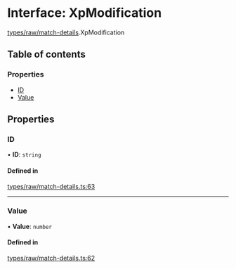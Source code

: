 # Interface: XpModification

[types/raw/match-details](../modules/types_raw_match_details.md).XpModification

## Table of contents

### Properties

- [ID](types_raw_match_details.XpModification.md#id)
- [Value](types_raw_match_details.XpModification.md#value)

## Properties

### ID

• **ID**: `string`

#### Defined in

[types/raw/match-details.ts:63](https://github.com/jameslinimk/unofficial-valorant-api/blob/e0f8f42/package/src/types/raw/match-details.ts#L63)

___

### Value

• **Value**: `number`

#### Defined in

[types/raw/match-details.ts:62](https://github.com/jameslinimk/unofficial-valorant-api/blob/e0f8f42/package/src/types/raw/match-details.ts#L62)
